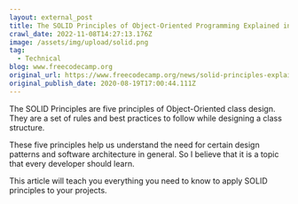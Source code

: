 ```yaml
---
layout: external_post
title: The SOLID Principles of Object-Oriented Programming Explained in Plain English
crawl_date: 2022-11-08T14:27:13.176Z
image: /assets/img/upload/solid.png
tag:
  - Technical
blog: www.freecodecamp.org
original_url: https://www.freecodecamp.org/news/solid-principles-explained-in-plain-english/
original_publish_date: 2020-08-19T17:00:44.111Z
---
```

The SOLID Principles are five principles of Object-Oriented class design. They are a set of rules and best practices to follow while designing a class structure.

These five principles help us understand the need for certain design patterns and software architecture in general. So I believe that it is a topic that every developer should learn.

This article will teach you everything you need to know to apply SOLID principles to your projects.
